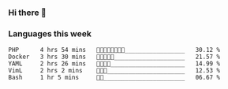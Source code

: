  ### Hi there 👋
 
 ### Languages this week
<!--START_SECTION:waka-->
```text
PHP      4 hrs 54 mins   🥨🥨🥨🥨🥨🥨🥨🥨_________________   30.12 % 
Docker   3 hrs 30 mins   🥨🥨🥨🥨🥨____________________   21.57 % 
YAML     2 hrs 26 mins   🥨🥨🥨🥨_____________________   14.99 % 
VimL     2 hrs 2 mins    🥨🥨🥨______________________   12.53 % 
Bash     1 hr 5 mins     🥨🥨_______________________   06.67 % 
```
<!--END_SECTION:waka-->
